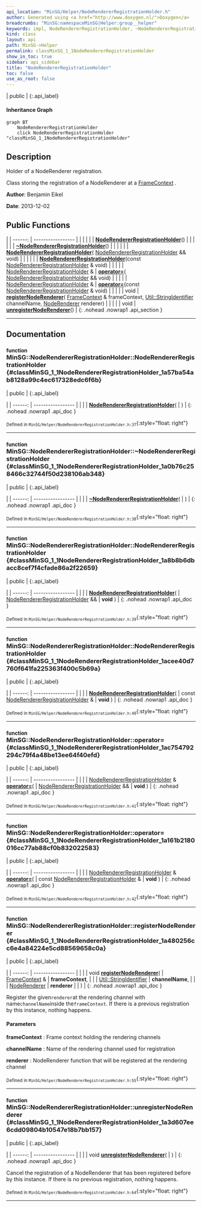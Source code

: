 ```yaml
---
api_location: "MinSG/Helper/NodeRendererRegistrationHolder.h"
author: Generated using <a href="http://www.doxygen.nl/">Doxygen</a>
breadcrumbs: "MinSG:namespaceMinSG|Helper:group__helper"
keywords: impl, NodeRendererRegistrationHolder, ~NodeRendererRegistrationHolder, NodeRendererRegistrationHolder, NodeRendererRegistrationHolder, registerNodeRenderer, unregisterNodeRenderer
kind: class
layout: api
path: MinSG->Helper
permalink: classMinSG_1_1NodeRendererRegistrationHolder
show_in_toc: true
sidebar: api_sidebar
title: "NodeRendererRegistrationHolder"
toc: false
use_as_root: false
---
```


| public |
{:.api_label}

#### Inheritance Graph

```mermaid
graph BT
	NodeRendererRegistrationHolder
	click NodeRendererRegistrationHolder "classMinSG_1_1NodeRendererRegistrationHolder"
```

## Description

Holder of a NodeRenderer registration.

Class storing the registration of a NodeRenderer at a [FrameContext](classMinSG_1_1FrameContext) .



**Author**: Benjamin Eikel



**Date**: 2013-12-02





## Public Functions

|
| ------: | ----------------- |
|  | |
|  | **[NodeRendererRegistrationHolder](#classMinSG_1_1NodeRendererRegistrationHolder_1a57ba54ab8128a99c4ec617328edc6f6b)**() |
|  | |
|  | **[~NodeRendererRegistrationHolder](#classMinSG_1_1NodeRendererRegistrationHolder_1a0b76c258466c32744f50d238106ab348)**() |
|  | |
|  | **[NodeRendererRegistrationHolder](#classMinSG_1_1NodeRendererRegistrationHolder_1a8b8b6dbacc8cef7f4cfade86a2f22659)**( [NodeRendererRegistrationHolder](classMinSG_1_1NodeRendererRegistrationHolder) && void) |
|  | |
|  | **[NodeRendererRegistrationHolder](#classMinSG_1_1NodeRendererRegistrationHolder_1acee40d7760f641fa225363f400c5b69a)**(const [NodeRendererRegistrationHolder](classMinSG_1_1NodeRendererRegistrationHolder) & void) |
|  | |
| [NodeRendererRegistrationHolder](classMinSG_1_1NodeRendererRegistrationHolder) & | **[operator=](#classMinSG_1_1NodeRendererRegistrationHolder_1ac754792294c79f4a48be13ee64f40efd)**( [NodeRendererRegistrationHolder](classMinSG_1_1NodeRendererRegistrationHolder) && void) |
|  | |
| [NodeRendererRegistrationHolder](classMinSG_1_1NodeRendererRegistrationHolder) & | **[operator=](#classMinSG_1_1NodeRendererRegistrationHolder_1a161b2180016cc77ab88cf0b832022583)**(const [NodeRendererRegistrationHolder](classMinSG_1_1NodeRendererRegistrationHolder) & void) |
|  | |
| void | **[registerNodeRenderer](#classMinSG_1_1NodeRendererRegistrationHolder_1a480256cc6e4a84224e5cd88569658c0a)**( [FrameContext](classMinSG_1_1FrameContext) & frameContext,  [Util::StringIdentifier](classUtil_1_1StringIdentifier)  channelName,  [NodeRenderer](namespaceMinSG#namespaceMinSG_1a25705f5e487e262502e1104ff4dd18c8)  renderer) |
|  | |
| void | **[unregisterNodeRenderer](#classMinSG_1_1NodeRendererRegistrationHolder_1a3d607ee6cdd09804b10547e18b7bb157)**() |
{: .nohead .nowrap1 .api_section }


-------------------------------------------------------------------

## Documentation

### <small>function</small><br/> MinSG::NodeRendererRegistrationHolder::NodeRendererRegistrationHolder {#classMinSG_1_1NodeRendererRegistrationHolder_1a57ba54ab8128a99c4ec617328edc6f6b}

| public |
{:.api_label}

|
| ------: | ----------------- |
|  |
|  **[NodeRendererRegistrationHolder](#classMinSG_1_1NodeRendererRegistrationHolder_1a57ba54ab8128a99c4ec617328edc6f6b)**( |  ) |
{: .nohead .nowrap1 .api_doc }





<sub>Defined in `MinSG/Helper/NodeRendererRegistrationHolder.h:37`</sub>{:style="float: right"}

-------------------------------------------------------------------

### <small>function</small><br/> MinSG::NodeRendererRegistrationHolder::~NodeRendererRegistrationHolder {#classMinSG_1_1NodeRendererRegistrationHolder_1a0b76c258466c32744f50d238106ab348}

| public |
{:.api_label}

|
| ------: | ----------------- |
|  |
|  **[~NodeRendererRegistrationHolder](#classMinSG_1_1NodeRendererRegistrationHolder_1a0b76c258466c32744f50d238106ab348)**( |  ) |
{: .nohead .nowrap1 .api_doc }





<sub>Defined in `MinSG/Helper/NodeRendererRegistrationHolder.h:38`</sub>{:style="float: right"}

-------------------------------------------------------------------

### <small>function</small><br/> MinSG::NodeRendererRegistrationHolder::NodeRendererRegistrationHolder {#classMinSG_1_1NodeRendererRegistrationHolder_1a8b8b6dbacc8cef7f4cfade86a2f22659}

| public |
{:.api_label}

|
| ------: | ----------------- |
|  |
|  **[NodeRendererRegistrationHolder](#classMinSG_1_1NodeRendererRegistrationHolder_1a8b8b6dbacc8cef7f4cfade86a2f22659)**( |  [NodeRendererRegistrationHolder](classMinSG_1_1NodeRendererRegistrationHolder) && | **void** ) |
{: .nohead .nowrap1 .api_doc }





<sub>Defined in `MinSG/Helper/NodeRendererRegistrationHolder.h:39`</sub>{:style="float: right"}

-------------------------------------------------------------------

### <small>function</small><br/> MinSG::NodeRendererRegistrationHolder::NodeRendererRegistrationHolder {#classMinSG_1_1NodeRendererRegistrationHolder_1acee40d7760f641fa225363f400c5b69a}

| public |
{:.api_label}

|
| ------: | ----------------- |
|  |
|  **[NodeRendererRegistrationHolder](#classMinSG_1_1NodeRendererRegistrationHolder_1acee40d7760f641fa225363f400c5b69a)**( | const [NodeRendererRegistrationHolder](classMinSG_1_1NodeRendererRegistrationHolder) & | **void** ) |
{: .nohead .nowrap1 .api_doc }





<sub>Defined in `MinSG/Helper/NodeRendererRegistrationHolder.h:40`</sub>{:style="float: right"}

-------------------------------------------------------------------

### <small>function</small><br/> MinSG::NodeRendererRegistrationHolder::operator= {#classMinSG_1_1NodeRendererRegistrationHolder_1ac754792294c79f4a48be13ee64f40efd}

| public |
{:.api_label}

|
| ------: | ----------------- |
|  |
| [NodeRendererRegistrationHolder](classMinSG_1_1NodeRendererRegistrationHolder) & **[operator=](#classMinSG_1_1NodeRendererRegistrationHolder_1ac754792294c79f4a48be13ee64f40efd)**( |  [NodeRendererRegistrationHolder](classMinSG_1_1NodeRendererRegistrationHolder) && | **void** ) |
{: .nohead .nowrap1 .api_doc }





<sub>Defined in `MinSG/Helper/NodeRendererRegistrationHolder.h:41`</sub>{:style="float: right"}

-------------------------------------------------------------------

### <small>function</small><br/> MinSG::NodeRendererRegistrationHolder::operator= {#classMinSG_1_1NodeRendererRegistrationHolder_1a161b2180016cc77ab88cf0b832022583}

| public |
{:.api_label}

|
| ------: | ----------------- |
|  |
| [NodeRendererRegistrationHolder](classMinSG_1_1NodeRendererRegistrationHolder) & **[operator=](#classMinSG_1_1NodeRendererRegistrationHolder_1a161b2180016cc77ab88cf0b832022583)**( | const [NodeRendererRegistrationHolder](classMinSG_1_1NodeRendererRegistrationHolder) & | **void** ) |
{: .nohead .nowrap1 .api_doc }





<sub>Defined in `MinSG/Helper/NodeRendererRegistrationHolder.h:42`</sub>{:style="float: right"}

-------------------------------------------------------------------

### <small>function</small><br/> MinSG::NodeRendererRegistrationHolder::registerNodeRenderer {#classMinSG_1_1NodeRendererRegistrationHolder_1a480256cc6e4a84224e5cd88569658c0a}

| public |
{:.api_label}

|
| ------: | ----------------- |
|  |
| void **[registerNodeRenderer](#classMinSG_1_1NodeRendererRegistrationHolder_1a480256cc6e4a84224e5cd88569658c0a)**( |  [FrameContext](classMinSG_1_1FrameContext) & | **frameContext**, |
| |  [Util::StringIdentifier](classUtil_1_1StringIdentifier)  | **channelName**, |
| |  [NodeRenderer](namespaceMinSG#namespaceMinSG_1a25705f5e487e262502e1104ff4dd18c8)  | **renderer** |
|   ) |
{: .nohead .nowrap1 .api_doc }



Register the given`renderer`at the rendering channel with name`channelName`inside the`frameContext`. If there is a previous registration by this instance, nothing happens.


#### Parameters
**frameContext**
:  Frame context holding the rendering channels



**channelName**
:  Name of the rendering channel used for registration



**renderer**
:  NodeRenderer function that will be registered at the rendering channel







<sub>Defined in `MinSG/Helper/NodeRendererRegistrationHolder.h:55`</sub>{:style="float: right"}

-------------------------------------------------------------------

### <small>function</small><br/> MinSG::NodeRendererRegistrationHolder::unregisterNodeRenderer {#classMinSG_1_1NodeRendererRegistrationHolder_1a3d607ee6cdd09804b10547e18b7bb157}

| public |
{:.api_label}

|
| ------: | ----------------- |
|  |
| void **[unregisterNodeRenderer](#classMinSG_1_1NodeRendererRegistrationHolder_1a3d607ee6cdd09804b10547e18b7bb157)**( |  ) |
{: .nohead .nowrap1 .api_doc }



Cancel the registration of a NodeRenderer that has been registered before by this instance. If there is no previous registration, nothing happens.



<sub>Defined in `MinSG/Helper/NodeRendererRegistrationHolder.h:64`</sub>{:style="float: right"}

-------------------------------------------------------------------


